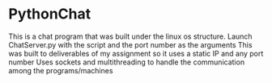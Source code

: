# PythonChat
This is a chat program that was built under the linux os structure.
Launch ChatServer.py with the script and the port number as the arguments
This was built to deliverables of my assignment so it uses a static IP and any port number
Uses sockets and multithreading to handle the communication among the programs/machines
